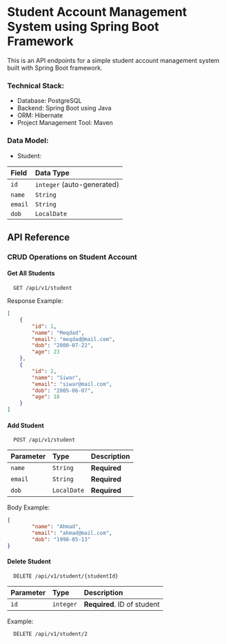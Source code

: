 # Student Account Management System using Spring Boot Framework

This is an API endpoints for a simple student account management system built with Spring Boot framework.

### Technical Stack:

* Database: PostgreSQL
* Backend: Spring Boot using Java
* ORM: Hibernate
* Project Management Tool: Maven


### Data Model:

* Student:

| Field     | Data Type  |
| :-------- | :--------- |
| `id`    | `integer` (auto-generated) |
| `name`    | `String` |
| `email`   | `String` |
| `dob`     | `LocalDate`|



## API Reference

### CRUD Operations on Student Account
#### Get All Students

```http
  GET /api/v1/student
```

Response Example:
```json
[
	{
		"id": 1,
		"name": "Meqdad",
		"email": "meqdad@mail.com",
		"dob": "2000-07-22",
		"age": 23
	},
	{
		"id": 2,
		"name": "Siwar",
		"email": "siwar@mail.com",
		"dob": "2005-06-07",
		"age": 18
	}
]
```

#### Add Student

```http
  POST /api/v1/student
```
| Parameter | Type     | Description                       |
| :-------- | :------- | :-------------------------------- |
| `name`      | `String` | **Required** |
| `email`      | `String` | **Required** |
| `dob`      | `LocalDate` | **Required** |

Body Example:
```json
{
		"name": "Ahmad",
		"email": "ahmad@mail.com",
		"dob": "1998-05-13"
}
```


#### Delete Student

```http
  DELETE /api/v1/student/{studentId}
```

| Parameter | Type     | Description                       |
| :-------- | :------- | :-------------------------------- |
| `id`      | `integer` | **Required**. ID of student |

Example:
```http
  DELETE /api/v1/student/2
```


